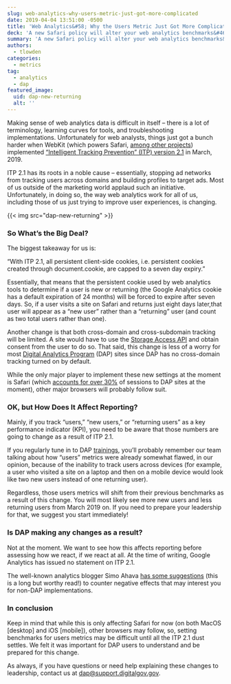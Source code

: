 ```yaml
---
slug: web-analytics-why-users-metric-just-got-more-complicated
date: 2019-04-04 13:51:00 -0500
title: 'Web Analytics&#58; Why the Users Metric Just Got More Complicated'
deck: 'A new Safari policy will alter your web analytics benchmarks&#46;'
summary: 'A new Safari policy will alter your web analytics benchmarks&#46;'
authors:
  - tlowden
categories:
  - metrics
tag:
  - analytics
  - dap
featured_image:
  uid: dap-new-returning
  alt: ''
---
```


Making sense of web analytics data is difficult in itself – there is a lot of terminology, learning curves for tools, and troubleshooting implementations. Unfortunately for web analysts, things just got a bunch harder when WebKit (which powers Safari, [among other projects](https://en.wikipedia.org/wiki/WebKit)) implemented [“Intelligent Tracking Prevention” (ITP) version 2.1](https://webkit.org/blog/8613/intelligent-tracking-prevention-2-1/) in March, 2019.

ITP 2.1 has its roots in a noble cause – essentially, stopping ad networks from tracking users across domains and building profiles to target ads. Most of us outside of the marketing world applaud such an initiative. Unfortunately, in doing so, the way web analytics work for all of us, including those of us just trying to improve user experiences, is changing.


{{< img src="dap-new-returning" >}}


### So What’s the Big Deal?

The biggest takeaway for us is:

“With ITP 2.1, all persistent client-side cookies, i.e. persistent cookies created through document.cookie, are capped to a seven day expiry.”

Essentially, that means that the persistent cookie used by web analytics tools to determine if a user is new or returning (the Google Analytics cookie has a default expiration of 24 months) will be forced to expire after seven days. So, if a user visits a site on Safari and returns just eight days later,that user will appear as a “new user” rather than a “returning” user (and count as two total users rather than one).

Another change is that both cross-domain and cross-subdomain tracking will be limited. A site would have to use the [Storage Access API](https://webkit.org/blog/8124/introducing-storage-access-api/) and obtain consent from the user to do so. That said, this change is less of a worry for most [Digital Analytics Program](https://digital.gov/dap/) (DAP) sites since DAP has no cross-domain tracking turned on by default.

While the only major player to implement these new settings at the moment is Safari (which [accounts for over 30%](https://analytics.usa.gov/) of sessions to DAP sites at the moment), other major browsers will probably follow suit.

### OK, but How Does It Affect Reporting?

Mainly, if you track “users,” “new users,” or “returning users” as a key performance indicator (KPI), you need to be aware that those numbers are going to change as a result of ITP 2.1.

If you regularly tune in to DAP [trainings](https://www.youtube.com/playlist?list=PLd9b-GuOJ3nFwlyvLFUtmDpYFKezhot8P), you’ll probably remember our team talking about how “users” metrics were already somewhat flawed, in our opinion, because of the inability to track users across devices (for example, a user who visited a site on a laptop and then on a mobile device would look like two new users instead of one returning user).

Regardless, those users metrics will shift from their previous benchmarks as a result of this change. You will most likely see more new users and less returning users from March 2019 on. If you need to prepare your leadership for that, we suggest you start immediately!

### Is DAP making any changes as a result?

Not at the moment. We want to see how this affects reporting before assessing how we react, if we react at all. At the time of writing, Google Analytics has issued no statement on ITP 2.1.

The well-known analytics blogger Simo Ahava [has some suggestions](https://www.simoahava.com/analytics/itp-2-1-and-web-analytics/) (this is a long but worthy read!) to counter negative effects that may interest you for non-DAP implementations.

### In conclusion

Keep in mind that while this is only affecting Safari for now (on both MacOS [desktop] and iOS [mobile]), other browsers may follow, so, setting benchmarks for users metrics may be difficult until all the ITP 2.1 dust settles. We felt it was important for DAP users to understand and be prepared for this change.

As always, if you have questions or need help explaining these changes to leadership, contact us at [dap@support.digitalgov.gov](mailto:dap@support.digitalgov.gov).
